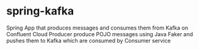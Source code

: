 # spring-kafka
Spring App that produces messages and consumes them from Kafka on Confluent Cloud
Producer produce POJO messages using Java Faker and pushes them to Kafka which are consumed by Consumer service

